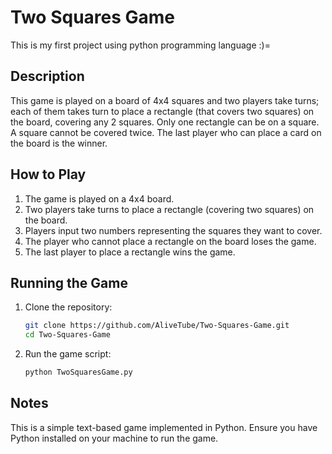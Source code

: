 # Two Squares Game
This is my first project using python programming language :)=

## Description

This game is played on a board of 4x4 squares and two players take turns; each of them takes turn to place a rectangle (that covers two squares) on the board, covering any 2 squares. Only one rectangle can be on a square. A square cannot be covered twice. The last player who can place a card on the board is the winner.

## How to Play

1. The game is played on a 4x4 board.
2. Two players take turns to place a rectangle (covering two squares) on the board.
3. Players input two numbers representing the squares they want to cover.
4. The player who cannot place a rectangle on the board loses the game.
5. The last player to place a rectangle wins the game.

## Running the Game

1. Clone the repository:
    ```bash
    git clone https://github.com/AliveTube/Two-Squares-Game.git
    cd Two-Squares-Game
    ```

2. Run the game script:
    ```bash
    python TwoSquaresGame.py
    ```
## Notes
This is a simple text-based game implemented in Python.
Ensure you have Python installed on your machine to run the game.

